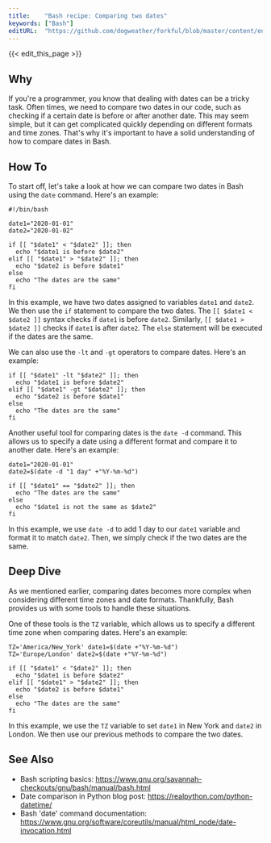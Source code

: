 ```yaml
---
title:    "Bash recipe: Comparing two dates"
keywords: ["Bash"]
editURL:  "https://github.com/dogweather/forkful/blob/master/content/en/bash/comparing-two-dates.md"
---
```


{{< edit_this_page >}}

## Why

If you're a programmer, you know that dealing with dates can be a tricky task. Often times, we need to compare two dates in our code, such as checking if a certain date is before or after another date. This may seem simple, but it can get complicated quickly depending on different formats and time zones. That's why it's important to have a solid understanding of how to compare dates in Bash.

## How To

To start off, let's take a look at how we can compare two dates in Bash using the `date` command. Here's an example:

```
#!/bin/bash

date1="2020-01-01"
date2="2020-01-02"

if [[ "$date1" < "$date2" ]]; then
  echo "$date1 is before $date2"
elif [[ "$date1" > "$date2" ]]; then
  echo "$date2 is before $date1"
else
  echo "The dates are the same"
fi
```

In this example, we have two dates assigned to variables `date1` and `date2`. We then use the `if` statement to compare the two dates. The `[[ $date1 < $date2 ]]` syntax checks if `date1` is before `date2`. Similarly, `[[ $date1 > $date2 ]]` checks if `date1` is after `date2`. The `else` statement will be executed if the dates are the same.

We can also use the `-lt` and `-gt` operators to compare dates. Here's an example:

```
if [[ "$date1" -lt "$date2" ]]; then
  echo "$date1 is before $date2"
elif [[ "$date1" -gt "$date2" ]]; then
  echo "$date2 is before $date1"
else
  echo "The dates are the same"
fi
```

Another useful tool for comparing dates is the `date -d` command. This allows us to specify a date using a different format and compare it to another date. Here's an example:

```
date1="2020-01-01"
date2=$(date -d "1 day" +"%Y-%m-%d")

if [[ "$date1" == "$date2" ]]; then
  echo "The dates are the same"
else
  echo "$date1 is not the same as $date2"
fi
```

In this example, we use `date -d` to add 1 day to our `date1` variable and format it to match `date2`. Then, we simply check if the two dates are the same.

## Deep Dive

As we mentioned earlier, comparing dates becomes more complex when considering different time zones and date formats. Thankfully, Bash provides us with some tools to handle these situations.

One of these tools is the `TZ` variable, which allows us to specify a different time zone when comparing dates. Here's an example:

```
TZ='America/New_York' date1=$(date +"%Y-%m-%d")
TZ='Europe/London' date2=$(date +"%Y-%m-%d")

if [[ "$date1" < "$date2" ]]; then
  echo "$date1 is before $date2"
elif [[ "$date1" > "$date2" ]]; then
  echo "$date2 is before $date1"
else
  echo "The dates are the same"
fi
```

In this example, we use the `TZ` variable to set `date1` in New York and `date2` in London. We then use our previous methods to compare the two dates.

## See Also

- Bash scripting basics: https://www.gnu.org/savannah-checkouts/gnu/bash/manual/bash.html
- Date comparison in Python blog post: https://realpython.com/python-datetime/
- Bash 'date' command documentation: https://www.gnu.org/software/coreutils/manual/html_node/date-invocation.html